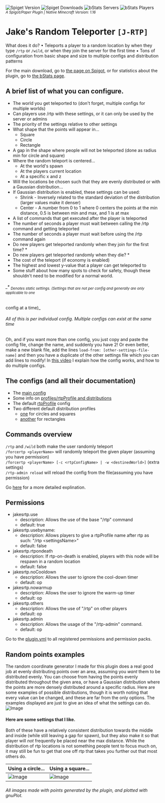 ![Spiget Version](https://img.shields.io/spiget/version/80201?color=blue&label=Current%20Version%20%28Spigot%29)
![Spiget Downloads](https://img.shields.io/spiget/downloads/80201?label=Downloads%20%28Spigot%29)
![bStats Servers](https://img.shields.io/bstats/servers/9843?label=Current%20Servers)
![bStats Players](https://img.shields.io/bstats/players/9843?label=Current%20Players)  
<sup>_A Spigot/Paper Plugin | Native Minecraft Version: 1.16_</sup>

# Jake's Random Teleporter `[J-RTP]`

What does it do? • Teleports a player to a random location by when they type `/rtp` or `/wild`, or when they join the
server for the first time • Tons of configuration from basic shape and size to multiple configs and distribution
patterns

For the main download, go to [the page on Spigot](https://www.spigotmc.org/resources/jakes-rtp.80201/),
or for statistics about the plugin, go to [the bStats page](https://bstats.org/plugin/bukkit/JakesRTP/9843).

## A brief list of what you can configure.

* The world you get teleported to (don't forget, multiple configs for multiple worlds)
* Can players use /rtp with these settings, or it can only be used by the server or admins
* The priority of the settings relative to other settings
* What shape that the points will appear in...
    * Square
    * Circle
    * Rectangle
* A gap in the shape where people will not be teleported (done as radius min for circle and square)
* Where the random teleport is centered...
    * At the world's spawn
    * At the players current location
    * At a specific x and z
* Will the locations be chosen such that they are evenly distributed or with a Gaussian distribution...
* If Gaussian distribution is enabled, these settings can be used:
    * Shrink - Inversely related to the standard deviation of the distribution (larger values make it denser)
    * Center - A number from 0 to 1 where 0 centers the points at the min distance, 0.5 is between min and max, and 1 is
      at max
* A list of commands that get executed after the player is teleported
* The number of seconds a player must wait between calling the /rtp command and getting teleported
* The number of seconds a player must wait before using the /rtp command again
* Do new players get teleported randomly when they join for the first time? *
* Do new players get teleported randomly when they die? *
* The cost of the teleport (if economy is enabled)
* The highest and lowest y-value that a player can get teleported to
* Some stuff about how many spots to check for safety, though these shouldn't need to be modified for a normal world.

###### _* <sub>Denotes static settings. (Settings that are not per config and generally are only applicable to one
config at a time)</sub>_

###### _All of this is per individual config. Multiple configs can exist at the same time_

Oh, and if you want more than one config, you just copy and paste the config file, change the name, and suddenly you
have 2! Or even better, make a new blank file, add the lines `load-from: [other-settings-file-name]` and then you have
a duplicate of the other settings file which you can add lines to modify!
In [this video](https://www.youtube.com/watch?v=hg4JQ8PN40I)
I explain how the config works, and how to do multiple configs.

## The configs (and all their documentation)

* The [main config](Core/src/main/resources/config.yml)
* Some info on [profiles/rtpProfile and distributions](doc/profiles.md)
* The default [rtpProfile](Core/src/main/resources/rtpSettings/default-settings.yml) config
* Two different default distribution profiles
    * [one](Core/src/main/resources/distributions/default-symmetric.yml) for circles and squares
    * [another](Core/src/main/resources/distributions/default-rectangle.yml) for rectangles

## Commands overview

`/rtp` and `/wild` both make the user randomly teleport  
`/forcertp <playerName>` will randomly teleport the given player (assuming you have permission)  
`/forcertp <playerName> [-c <rtpConfigName> | -w <destinedWorld>]` (extra
settings)  
`/rtp-admin reload` will reload the config from the file(assuming you have permission)

Go [here](doc/commands.md) for a more detailed explination.

## Permissions

* jakesrtp.use
    * description: Allows the use of the base "/rtp" command
    * default: true
* jakesrtp.usebyname:
    * description: Allows players to give a rtpProfile name after rtp as such: "/rtp \<settingsName>"
    * default: false
* jakesrtp.rtpondeath
    * description: If rtp-on-death is enabled, players with this node will be respawn in a random location
    * default: false
* jakesrtp.noCooldown
    * description: Allows the user to ignore the cool-down timer
    * default: op
* jakesrtp.nowarmup
    * description: Allows the user to ignore the warm-up timer
    * default: op
* jakesrtp.others
    * description: Allows the use of "/rtp" on other players
    * default: op
* jakesrtp.admin
    * description: Allows the usage of the "/rtp-admin" command.
    * default: op

Go to the [plugin.yml](Core/src/main/resources/plugin.yml) to all registered permissions and permission packs.

## Random points examples

The random coordinate generator I made for this plugin does a real good job at evenly distributing points over an area,
assuming you _want_ them to be distributed evenly. You can choose from having the points evenly distributed throughout
the given area, or have a Gaussian distribution where the points are more densely distributed around a specific radius.
Here are some examples of possible distributions, though it is worth noting that every value can be changed, and these
are far from the only options. The examples displayed are just to give an idea of what the settings can do.
![Image](pics/distributionExamples.png "icon")

#### Here are some settings that I like.

Both of these have a relatively consistent distribution towards the middle and inside (while still leaving a gap for
spawn), but they also make it so that player will _not_ frequently be placed near the max distance. While the
distribution of rtp locations is not something people tent to focus much on, it may still be fun to get that one off rtp
that takes you further out that most others do.

| Using a circle...                                                                             | Using a square...                                                                             |
|-----------------------------------------------------------------------------------------------|-----------------------------------------------------------------------------------------------|
| ![Image](pics/x%20Circle%20250%20to%201000%20-%20Normal%20distribution%20(4-0.25).png "icon") | ![Image](pics/x%20Square%20250%20to%201000%20-%20Normal%20distribution%20(4-0.25).png "icon") |

###### All images made with points generated by the plugin, and plotted with gnuPlot.
